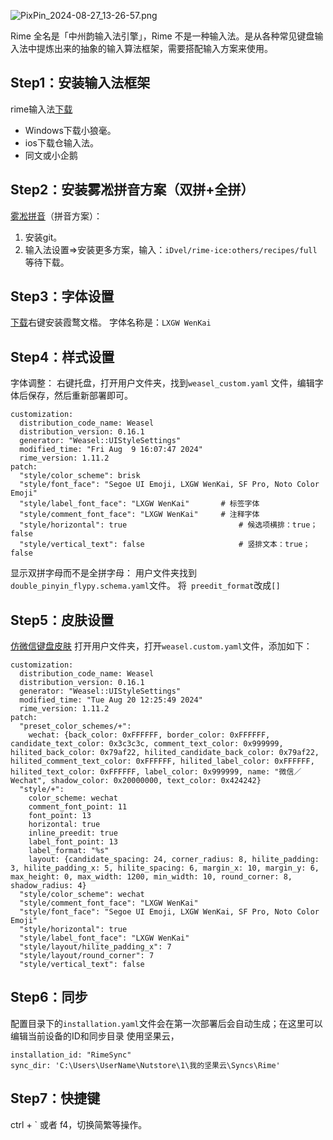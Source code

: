 ![PixPin_2024-08-27_13-26-57.png](https://cdn.jsdelivr.net/gh/BingGitCn/BingGitCn.github.io/images/PixPin_2024-08-27_13-26-57.png)

Rime 全名是「中州韵输入法引擎」，Rime 不是一种输入法。是从各种常见键盘输入法中提炼出来的抽象的输入算法框架，需要搭配输入方案来使用。

## Step1：安装输入法框架
rime输入法[下载](https://rime.im/download/)
- Windows下载小狼毫。
- ios下载仓输入法。
- 同文或小企鹅

## Step2：安装雾凇拼音方案（双拼+全拼）
[雾凇拼音](https://github.com/iDvel/rime-ice?tab=readme-ov-file)（拼音方案）：
1. 安装git。
2. 输入法设置=>安装更多方案，输入：`iDvel/rime-ice:others/recipes/full` 等待下载。

## Step3：字体设置
[下载](https://github.com/lxgw/LxgwWenKai)右键安装霞鹜文楷。
字体名称是：`LXGW WenKai` 

## Step4：样式设置
字体调整：
右键托盘，打开用户文件夹，找到`weasel_custom.yaml` 文件，编辑字体后保存，然后重新部署即可。
```
customization:
  distribution_code_name: Weasel
  distribution_version: 0.16.1
  generator: "Weasel::UIStyleSettings"
  modified_time: "Fri Aug  9 16:07:47 2024"
  rime_version: 1.11.2
patch:
  "style/color_scheme": brisk
  "style/font_face": "Segoe UI Emoji, LXGW WenKai, SF Pro, Noto Color Emoji"
  "style/label_font_face": "LXGW WenKai"       # 标签字体
  "style/comment_font_face": "LXGW WenKai"     # 注释字体
  "style/horizontal": true                         # 候选项横排：true；false
  "style/vertical_text": false                     # 竖排文本：true；false
```


显示双拼字母而不是全拼字母：
用户文件夹找到`double_pinyin_flypy.schema.yaml`文件。
将` preedit_format`改成`[]`

## Step5：皮肤设置
[仿微信键盘皮肤](https://github.com/rime/weasel/wiki/%E7%A4%BA%E4%BE%8B#%E5%BE%AE%E4%BF%A1%E8%BE%93%E5%85%A5%E6%B3%95%E9%A3%8E%E6%A0%BC)
打开用户文件夹，打开`weasel.custom.yaml`文件，添加如下：
```
customization:
  distribution_code_name: Weasel
  distribution_version: 0.16.1
  generator: "Weasel::UIStyleSettings"
  modified_time: "Tue Aug 20 12:25:49 2024"
  rime_version: 1.11.2
patch:
  "preset_color_schemes/+":
    wechat: {back_color: 0xFFFFFF, border_color: 0xFFFFFF, candidate_text_color: 0x3c3c3c, comment_text_color: 0x999999, hilited_back_color: 0x79af22, hilited_candidate_back_color: 0x79af22, hilited_comment_text_color: 0xFFFFFF, hilited_label_color: 0xFFFFFF, hilited_text_color: 0xFFFFFF, label_color: 0x999999, name: "微信／Wechat", shadow_color: 0x20000000, text_color: 0x424242}
  "style/+":
    color_scheme: wechat
    comment_font_point: 11
    font_point: 13
    horizontal: true
    inline_preedit: true
    label_font_point: 13
    label_format: "%s"
    layout: {candidate_spacing: 24, corner_radius: 8, hilite_padding: 3, hilite_padding_x: 5, hilite_spacing: 6, margin_x: 10, margin_y: 6, max_height: 0, max_width: 1200, min_width: 10, round_corner: 8, shadow_radius: 4}
  "style/color_scheme": wechat
  "style/comment_font_face": "LXGW WenKai"
  "style/font_face": "Segoe UI Emoji, LXGW WenKai, SF Pro, Noto Color Emoji"
  "style/horizontal": true
  "style/label_font_face": "LXGW WenKai"
  "style/layout/hilite_padding_x": 7
  "style/layout/round_corner": 7
  "style/vertical_text": false
```
## Step6：同步
配置目录下的`installation.yaml`文件会在第一次部署后会自动生成；在这里可以编辑当前设备的ID和同步目录
使用坚果云，
```
installation_id: "RimeSync"
sync_dir: 'C:\Users\UserName\Nutstore\1\我的坚果云\Syncs\Rime'
```

## Step7：快捷键 
ctrl + ` 或者 f4，切换简繁等操作。 